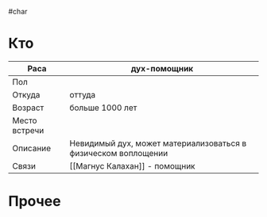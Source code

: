#char 
# Кто

| Раса          | дух-помощник                                                   |
| ------------- | -------------------------------------------------------------- |
| Пол           |                                                                |
| Откуда        | оттуда                                                         |
| Возраст       | больше 1000 лет                                                |
| Место встречи |                                                                |
| Описание      | Невидимый дух, может материализоваться в физическом воплощении |
| Связи         | [[Магнус Калахан]] - помощник                                  |
# Прочее

